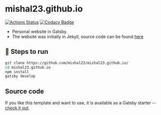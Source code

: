 # mishal23.github.io

[![Actions Status](https://github.com/mishal23/mishal23.github.io/workflows/Build/badge.svg)](https://github.com/mishal23/mishal23.github.io/actions)
[![Codacy Badge](https://api.codacy.com/project/badge/Grade/6c0dd1fcfba64074945a5b87e4526530)](https://app.codacy.com/manual/mishal23/mishal23.github.io?utm_source=github.com&utm_medium=referral&utm_content=mishal23/mishal23.github.io&utm_campaign=Badge_Grade_Dashboard)

- Personal website in Gatsby.
- The website was initially in Jekyll, source code can be found [here](https://github.com/mishal23/jekyll-blog)

## 🚀 Steps to run

```bash
git clone https://github.com/mishal23/mishal23.github.io/
cd mishal23.github.io
npm install
gatsby develop
```
## Source code

If you like this template and want to use, it is available as a Gatsby starter -- [check it out](https://github.com/mishal23/gatsby-starter-fresh).
